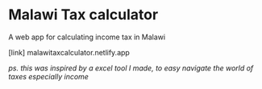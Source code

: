 # Malawi Tax calculator
A web app for calculating income tax in Malawi

[link] malawitaxcalculator.netlify.app

*ps. this was inspired by a excel tool I made,*
*to easy navigate the world of taxes especially income*
